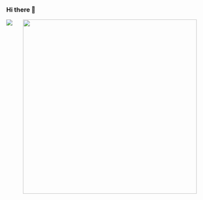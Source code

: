 ### Hi there 👋 
 ![](https://komarev.com/ghpvc/?username=harshitacodes)
<img align='right' src="https://github-readme-stats.vercel.app/api?username=harshitacodes&count_private=true&show_icons=true&include_all_commits=true&hide_rank=true&hide_title=true&hide=contribs" width=460>

